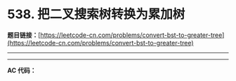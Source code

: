 # 538. 把二叉搜索树转换为累加树

**题目链接：**[https://leetcode-cn.com/problems/convert-bst-to-greater-tree](https://leetcode-cn.com/problems/convert-bst-to-greater-tree)

---

<Cards card="leetcode_538_convert-bst-to-greater-tree"></Cards>

---

**AC 代码：**

```java

```